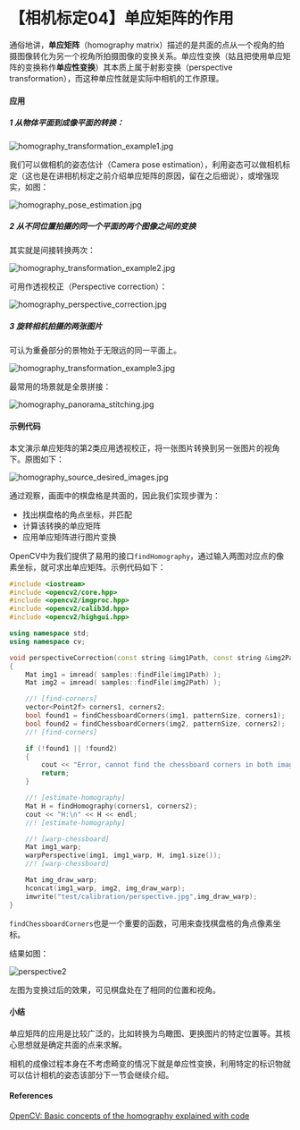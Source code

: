 # 【相机标定04】单应矩阵的作用

通俗地讲，**单应矩阵**（homography matrix）描述的是共面的点从一个视角的拍摄图像转化为另一个视角所拍摄图像的变换关系。单应性变换（姑且把使用单应矩阵的变换称作**单应性变换**）其本质上属于射影变换（perspective transformation），而这种单应性就是实际中相机的工作原理。

#### 应用

##### 1 从物体平面到成像平面的转换：

![homography_transformation_example1.jpg](images/homography_transformation_example1.jpg)

我们可以做相机的姿态估计（Camera pose estimation），利用姿态可以做相机标定（这也是在讲相机标定之前介绍单应矩阵的原因，留在之后细说），或增强现实，如图：

![homography_pose_estimation.jpg](images/homography_pose_estimation.jpg)

##### 2 从不同位置拍摄的同一个平面的两个图像之间的变换

其实就是间接转换两次：

![homography_transformation_example2.jpg](images/homography_transformation_example2.jpg)

可用作透视校正（Perspective correction）：

![homography_perspective_correction.jpg](images/homography_perspective_correction.jpg)

##### 3 旋转相机拍摄的两张图片

可认为重叠部分的景物处于无限远的同一平面上。

![homography_transformation_example3.jpg](images/homography_transformation_example3.jpg)

最常用的场景就是全景拼接：

![homography_panorama_stitching.jpg](images/homography_panorama_stitching.jpg)

#### 示例代码

本文演示单应矩阵的第2类应用透视校正，将一张图片转换到另一张图片的视角下。原图如下：

![homography_source_desired_images.jpg](images/homography_source_desired_images.jpg)

通过观察，画面中的棋盘格是共面的，因此我们实现步骤为：

- 找出棋盘格的角点坐标，并匹配
- 计算该转换的单应矩阵
- 应用单应矩阵进行图片变换

OpenCV中为我们提供了易用的接口`findHomography`，通过输入两图对应点的像素坐标，就可求出单应矩阵。示例代码如下：

```c++
#include <iostream>
#include <opencv2/core.hpp>
#include <opencv2/imgproc.hpp>
#include <opencv2/calib3d.hpp>
#include <opencv2/highgui.hpp>

using namespace std;
using namespace cv;

void perspectiveCorrection(const string &img1Path, const string &img2Path, const Size &patternSize)
{
    Mat img1 = imread( samples::findFile(img1Path) );
    Mat img2 = imread( samples::findFile(img2Path) );

    //! [find-corners]
    vector<Point2f> corners1, corners2;
    bool found1 = findChessboardCorners(img1, patternSize, corners1);
    bool found2 = findChessboardCorners(img2, patternSize, corners2);
    //! [find-corners]

    if (!found1 || !found2)
    {
        cout << "Error, cannot find the chessboard corners in both images." << endl;
        return;
    }

    //! [estimate-homography]
    Mat H = findHomography(corners1, corners2);
    cout << "H:\n" << H << endl;
    //! [estimate-homography]

    //! [warp-chessboard]
    Mat img1_warp;
    warpPerspective(img1, img1_warp, H, img1.size());
    //! [warp-chessboard]

    Mat img_draw_warp;
    hconcat(img1_warp, img2, img_draw_warp);
    imwrite("test/calibration/perspective.jpg",img_draw_warp);
}
```

`findChessboardCorners`也是一个重要的函数，可用来查找棋盘格的角点像素坐标。

结果如图：

![perspective2](images/perspective2.jpg)

左图为变换过后的效果，可见棋盘处在了相同的位置和视角。

#### 小结

单应矩阵的应用是比较广泛的，比如转换为鸟瞰图、更换图片的特定位置等。其核心思想就是确定共面的点来求解。

相机的成像过程本身在不考虑畸变的情况下就是单应性变换，利用特定的标识物就可以估计相机的姿态该部分下一节会继续介绍。

#### References

[OpenCV: Basic concepts of the homography explained with code](https://docs.opencv.org/4.5.2/d9/dab/tutorial_homography.html)

